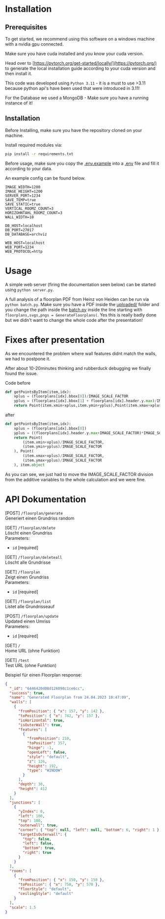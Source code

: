 # Installation

## Prerequisites

To get started, we recommend using this software on a windows machine with a nvidia gpu connected.

Make sure you have cuda installed and you know your cuda version.

Head over to [https://pytorch.org/get-started/locally/](https://pytorch.org/) to generate the local installation guide according to your cuda version and then install it.

This code was developed using `Python 3.11` - it is a must to use >3.11 because python api's have been used that were introduced in 3.11!

For the Database we used a MongoDB - Make sure you have a running instance of it!

## Installation

Before Installing, make sure you have the repository cloned on your machine.

Install required modules via:

```bash
pip install -r requirements.txt
```

Before usage, make sure you copy the [.env.example](.env.example) into a [.env](.env) file and fill it according to your data.

An example config can be found below.

```
IMAGE_WIDTH=1200
IMAGE_HEIGHT=1200
SERVER_PORT=1234
SAVE_TEMP=true
SAVE_STATIC=true
VERTICAL_ROOMZ_COUNT=3
HORIZOHNTAHL_ROOMZ_COUNT=3
WALL_WIDTH=10

DB_HOST=localhost
DB_PORT=27017
DB_DATABASE=archviz

WEB_HOST=localhost
WEB_PORT=1234
WEB_PROTOCOL=http
```

# Usage

A simple web server (firing the documentation seen below) can be started using `python server.py`.

A full analysis of a floorplan PDF from Heinz von Heiden can be run via `python batch.py`.
Make sure you have a PDF inside the [uploaded/](uploaded/) folder and you change the path inside the [batch.py](batch.py) inside the line starting with `floorplans,svgs,pngs = GenerateFloorplans(`. Yes this is really badly done but we didn't want to change the whole code after the presentation!

# Fixes after presentation

As we encountered the problem where wall features didnt match the walls, we had to postpone it.

After about 10-20minutes thinking and rubberduck debugging we finally found the issue.

Code before

```python
def getPointsByItem(item,idx):
    xplus = (floorplans[idx].bbox[0])/IMAGE_SCALE_FACTOR
    yplus = (floorplans[idx].bbox[1] + floorplans[idx].header.y.max)/IMAGE_SCALE_FACTOR
    return Point(item.xmin+xplus,item.ymin+yplus),Point(item.xmax+xplus,item.ymax+yplus),item.object
```

after

```python
def getPointsByItem(item,idx):
    xplus = (floorplans[idx].bbox[0])
    yplus = ((floorplans[idx].header.y.max+IMAGE_SCALE_FACTOR)*IMAGE_SCALE_FACTOR + floorplans[idx].bbox[1])
    return Point(
        (item.xmin+xplus)/IMAGE_SCALE_FACTOR,
        (item.ymin+yplus)/IMAGE_SCALE_FACTOR
    ), Point(
        (item.xmax+xplus)/IMAGE_SCALE_FACTOR,
        (item.ymax+yplus)/IMAGE_SCALE_FACTOR
    ), item.object
```

As you can see, we just had to move the IMAGE_SCALE_FACTOR division from the additive variables to the whole calculation and we were fine.

# API Dokumentation

[POST] `/floorplan/generate`\
Generiert einen Grundriss random

[GET] `/floorplan/delete`\
Löscht einen Grundriss\
Parameters:

- `id` [required]

[GET] `/floorplan/deleteall`\
Löscht alle Grundrisse

[GET] `/floorplan`\
Zeigt einen Grundriss\
Parameters:

- `id` [required]

[GET] `/floorplan/list`\
Listet alle Grundrisseauf

[POST] `/floorplan/update`\
Updated einen Umriss\
Parameters:

- `id` [required]

[GET] `/`\
Home URL (ohne Funktion)

[GET] `/test`\
Test URL (ohne Funktion)

Beispiel für einen Floorplan response:

```json
{
  "_id": "6446420d08d126098c1ce6cc",
  "success": true,
  "name": "Generated Floorplan from 24.04.2023 10:47:09",
  "walls": [
    {
      "fromPosition": { "x": 157, "y": 142 },
      "toPosition": { "x": 742, "y": 157 },
      "isHorizontal": true,
      "isOuterWall": true,
      "features": [
        {
          "fromPosition": 210,
          "toPosition": 357,
          "hinge": -1,
          "openLeft": false,
          "style": "default",
          "z": 126,
          "height": 192,
          "type": "WINDOW"
        }
      ],
      "depth": 30,
      "height": 412
    }
  ],
  "junctions": [
    {
      "yIndex": 0,
      "left": 100,
      "top": 100,
      "outerwall": true,
      "corner": { "top": null, "left": null, "bottom": 6, "right": 1 },
      "targetIsOuterwall": {
        "top": false,
        "left": false,
        "bottom": true,
        "right": true
      }
    }
  ],
  "rooms": [
    {
      "fromPosition": { "x": 150, "y": 150 },
      "toPosition": { "x": 750, "y": 570 },
      "floorStyle": "default",
      "ceilingStyle": "default"
    }
  ],
  "scale": 1.5
}
```
